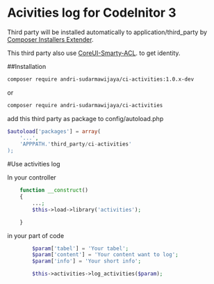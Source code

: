# Acivities log for CodeInitor 3

Third party will be installed automatically to application/third_party by [Composer Installers Extender](https://github.com/oomphinc/composer-installers-extender).

This third party also use [CoreUI-Smarty-ACL](https://github.com/andri-sudarmawijaya/CoreUI-Smarty-ACL).
to get identity.

##Installation

```bash
composer require andri-sudarmawijaya/ci-activities:1.0.x-dev
```
or
```bash
composer require andri-sudarmawijaya/ci-activities
```

add this third party as package to config/autoload.php
```php
$autoload['packages'] = array(
    '...',
    'APPPATH.'third_party/ci-activities'
);
```

#Use activities log

In your controller
```php
    function __construct()
    {
        ...;
        $this->load->library('activities');

    }
```

in your part of code
```php
        $param['tabel'] = 'Your tabel';
        $param['content'] = 'Your content want to log';
        $param['info'] = 'Your short info';

        $this->activities->log_activities($param);
```
